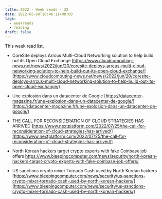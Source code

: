 ```yaml
---
title: 2022 - Week reads - 32
date: 2022-08-08T10:46:11+00:00
tags:
  - weekreads
  - reading
draft: false
---
```


This week read list,

- CoreSite deploys Arrcus Multi-Cloud Networking solution to help build out its Open Cloud Exchange
[https://www.cloudcomputing-news.net/news/2022/jun/20/coresite-deploys-arrcus-multi-cloud-networking-solution-to-help-build-out-its-open-cloud-exchange/](https://www.cloudcomputing-news.net/news/2022/jun/20/coresite-deploys-arrcus-multi-cloud-networking-solution-to-help-build-out-its-open-cloud-exchange/)  

- Une explosion dans un datacenter de Google
[https://datacenter-magazine.fr/une-explosion-dans-un-datacenter-de-google/](https://datacenter-magazine.fr/une-explosion-dans-un-datacenter-de-google/)  

- THE CALL FOR RECONSIDERATION OF CLOUD STRATEGIES HAS ARRIVED
[https://www.nextplatform.com/2022/07/25/the-call-for-reconsideration-of-cloud-strategies-has-arrived/](https://www.nextplatform.com/2022/07/25/the-call-for-reconsideration-of-cloud-strategies-has-arrived/)  

- North Korean hackers target crypto experts with fake Coinbase job offers
[https://www.bleepingcomputer.com/news/security/north-korean-hackers-target-crypto-experts-with-fake-coinbase-job-offers/ ](https://www.bleepingcomputer.com/news/security/north-korean-hackers-target-crypto-experts-with-fake-coinbase-job-offers/ )  

- US sanctions crypto mixer Tornado Cash used by North Korean hackers
[https://www.bleepingcomputer.com/news/security/us-sanctions-crypto-mixer-tornado-cash-used-by-north-korean-hackers/](https://www.bleepingcomputer.com/news/security/us-sanctions-crypto-mixer-tornado-cash-used-by-north-korean-hackers/)  
